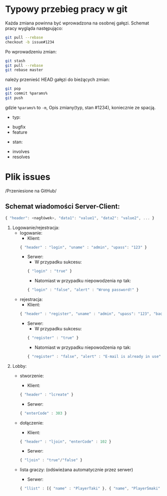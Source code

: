 # Typowy przebieg pracy w git
Każda zmiana powinna być wprowadzona na osobnej gałęzi. Schemat pracy wygląda następująco:

```sh
git pull --rebase
checkout -b issue#1234
```

Po wprowadzeniu zmian:
```sh
git stash
git pull --rebase
git rebase master
```
należy przenieść HEAD gałęzi do bieżących zmian:

```sh
git pop
git commit %params%
git push
```

gdzie `%params%` to `-m`, Opis zmiany(typ, stan #1234), koniecznie ze spacją.

* typ:
 - bugfix
 - feature

* stan:
 - involves
 - resolves

# Plik issues

/Przeniesione na GitHub/



## Schemat wiadomości Server-Client:
```javascript
{ "header": <nagłówek>, "data1": "value1", "data2": "value2", ... }
```

1. Logowanie/rejestracja:
	- logowanie:
		* Klient:
		```javascript
		{ "header" : "login", "uname" : "admin", "upass": "123" }
		```
		* Serwer:
			* W przypadku sukcesu:
			```javascript
			{ "login" : "true" }
			```
			* Natomiast w przypadku niepowodzenia np tak:
			```javascript
			{ "login" : "false", "alert" : "Wrong password!" }		
			```
	- rejestracja:
		* Klient:
		```javascript
		{ "header" : "register", "uname" : "admin", "upass": "123", "backup_code" : "1234", "email" : "janusz@hackers.pl" }
		```
		* Serwer:
			* W przypadku sukcesu:
			```javascript
			{ "register" : "true" }
			```
			* Natomiast w przypadku niepowodzenia np tak:
			```javascript
			{ "register" : "false", "alert" : "E-mail is already in use" }		
			```
2. Lobby:
	- stworzenie:	
		* Klient:
		```javascript
		{ "header" : "lcreate" }
		```
		* Serwer:
		```javascript
		{ "enterCode" : 303 }
		```
		
	- dołączenie:
		* Klient:
		```javascript
		{ "header" : "ljoin", "enterCode" : 102 }
		```
		* Serwer:
		```javascript
		{ "ljoin" : "true"/"false" }
		```
		
	- lista graczy: (odświeżana automatycznie przez serwer)
		* Serwer:
		```javascript
		{ "llist" : [{ "name" : "PlayerTaki" }, { "name", "PlayerŚmaki" }, ...] } 
		```			
			

